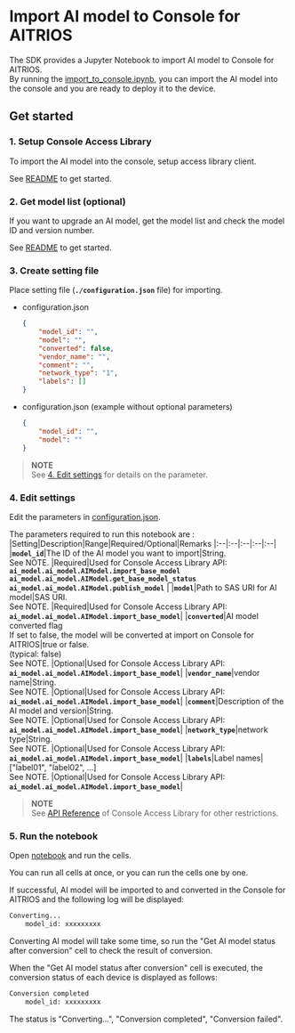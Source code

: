 # Import AI model to Console for AITRIOS
The SDK provides a Jupyter Notebook to import AI model to Console for AITRIOS. <br>
By running the [import_to_console.ipynb](./import_to_console.ipynb), you can import the AI model into the console and you are ready to deploy it to the device.

## Get started
### 1. Setup Console Access Library
To import the AI model into the console, setup access library client.

See [README](./../../../_common/set_up_console_client/README.md) to get started.

### 2. Get model list (optional)
If you want to upgrade an AI model, get the model list and check the model ID and version number.

See [README](./../get_model_list/README.md) to get started.

### 3. Create setting file
Place setting file (**`./configuration.json`** file) for importing. 
- configuration.json
    ```json
	{
		"model_id": "",
		"model": "",
		"converted": false,
		"vendor_name": "",
		"comment": "",
		"network_type": "1",
		"labels": []
	}
    ```

- configuration.json (example without optional parameters)
    ```json
	{
		"model_id": "",
		"model": ""
	}
    ```	

> **NOTE**<br>
> See [4. Edit settings](#4-edit-settings) for details on the parameter.

### 4. Edit settings
Edit the parameters in [configuration.json](./configuration.json).

The parameters required to run this notebook are :
|Setting|Description|Range|Required/Optional|Remarks
|:--|:--|:--|:--|:--|
|**`model_id`**|The ID of the AI model you want to import|String. <br>See NOTE. |Required|Used for Console Access Library API:<br>**`ai_model.ai_model.AIModel.import_base_model`**<br>**`ai_model.ai_model.AIModel.get_base_model_status`**<br>**`ai_model.ai_model.AIModel.publish_model`** |
|**`model`**|Path to SAS URI for AI model|SAS URI. <br>See NOTE. |Required|Used for Console Access Library API:<br>**`ai_model.ai_model.AIModel.import_base_model`**|
|**`converted`**|AI model converted flag <br>If set to false, the model will be converted at import on Console for AITRIOS|true or false. <br>(typical: false)<br>See NOTE. |Optional|Used for Console Access Library API:<br>**`ai_model.ai_model.AIModel.import_base_model`**|
|**`vendor_name`**|vendor name|String. <br>See NOTE. |Optional|Used for Console Access Library API:<br>**`ai_model.ai_model.AIModel.import_base_model`**|
|**`comment`**|Description of the AI model and version|String. <br>See NOTE. |Optional|Used for Console Access Library API:<br>**`ai_model.ai_model.AIModel.import_base_model`**|
|**`network_type`**|network type|String. <br>See NOTE. |Optional|Used for Console Access Library API:<br>**`ai_model.ai_model.AIModel.import_base_model`**|
|**`labels`**|Label names|["label01", "label02", ...]<br>See NOTE. |Optional|Used for Console Access Library API:<br>**`ai_model.ai_model.AIModel.import_base_model`**|

> **NOTE**<br>
> See [API Reference](https://developer.aitrios.sony-semicon.com/development-guides/reference/api-references/) of Console Access Library for other restrictions.

### 5. Run the notebook
Open [notebook](./import_to_console.ipynb) and run the cells.

You can run all cells at once, or you can run the cells one by one.

If successful, AI model will be imported to and converted in the Console for AITRIOS and the following log will be displayed:
```bash
Converting... 
	model_id: xxxxxxxxx
```
Converting AI model will take some time, so run the "Get AI model status after conversion" cell to check the result of conversion.

When the "Get AI model status after conversion" cell is executed, the conversion status of each device is displayed as follows:
```bash
Conversion completed 
	model_id: xxxxxxxxx
```
The status is "Converting...", "Conversion completed", "Conversion failed".